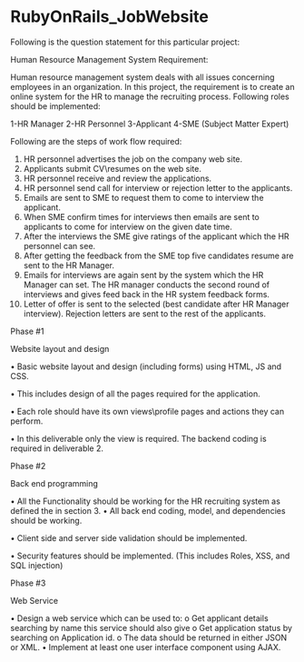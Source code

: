 # RubyOnRails_JobWebsite

Following is the question statement for this particular project:

Human Resource Management System Requirement:

Human resource management system deals with all issues concerning employees in an organization. In this project, the requirement is to create an online system for the HR to manage the recruiting process. Following roles should be implemented:

1-HR Manager
2-HR Personnel
3-Applicant
4-SME (Subject Matter Expert)

Following are the steps of work flow required:
1.	HR personnel advertises the job on the company web site.
2.	Applicants submit CV\resumes on the web site.
3.	HR personnel receive and review the applications.
4.	HR personnel send call for interview or rejection letter to the applicants.
5.	Emails are sent to SME to request them to come to interview the applicant.
6.	When SME confirm times for interviews then emails are sent to applicants to come for interview on the given date time.
7.	After the interviews the SME give ratings of the applicant which the HR personnel can see.
8.	After getting the feedback from the SME top five candidates resume are sent to the HR Manager.
9.	Emails for interviews are again sent by the system which the HR Manager can set. The HR manager conducts the second round of interviews and gives feed back in the HR system feedback forms.
10.	Letter of offer is sent to the selected (best candidate after HR Manager interview). Rejection letters are sent to the rest of the applicants.

Phase #1

Website layout and design

•	Basic website layout and design (including forms) using HTML, JS and CSS.

•	This includes design of all the pages required for the application.

•	Each role should have its own views\profile pages and actions they can perform.

•	In this deliverable only the view is required. The backend coding is required in deliverable 2.

Phase #2

Back end programming

•	All the Functionality should be working for the HR recruiting system as defined the in section 3.
•	All back end coding, model, and dependencies should be working.

•	Client side and server side validation should be implemented.

•	Security features should be implemented. (This includes Roles, XSS, and SQL injection)

Phase #3

Web Service

•	Design a web service which can be used to:
  o	Get applicant details searching by name this service should also give
  o	Get application status by searching on Application id. o The data should be returned in either JSON or XML.
•	Implement at least one user interface component using AJAX.
